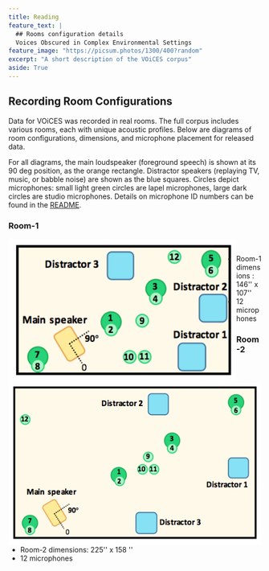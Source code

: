 ```yaml
---
title: Reading
feature_text: |
  ## Rooms configuration details
  Voices Obscured in Complex Environmental Settings
feature_image: "https://picsum.photos/1300/400?random"
excerpt: "A short description of the VOiCES corpus"
aside: True
---
```


## Recording Room Configurations
Data for VOiCES was recorded in real rooms. The full corpus includes various rooms, each with unique acoustic profiles. Below are diagrams of room configurations, dimensions, and microphone placement for released data.

For all diagrams, the main loudspeaker (foreground speech) is shown at its 90 deg position, as the orange rectangle. Distractor speakers (replaying TV, music, or babble noise) are shown as the blue squares. Circles depict microphones: small light green circles are lapel microphones, large dark circles are studio microphones. Details on microphone ID numbers can be found in the [README](Lab41-SRI-VOiCES_README.md).

### Room-1
<img align="left" width="454" src="/images/room-1.png"><br>
- Room-1 dimensions : 146'' x 107''
- 12 microphones

### Room-2
<img align="left" width="700" src="/images/room-2.png"><br>
- Room-2 dimensions: 225'' x 158 ''
- 12 microphones
